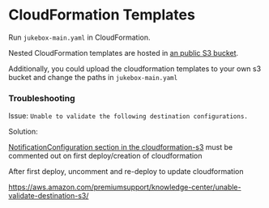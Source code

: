 CloudFormation Templates
========================

Run `jukebox-main.yaml` in CloudFormation.

Nested CloudFormation templates are hosted in [an public S3 bucket](https://s3-us-west-2.amazonaws.com/smyleeface-public/JukeboxAlexa/cloudformation/jukebox-main.yaml).

Additionally, you could upload the cloudformation templates to your own s3 bucket and change the paths in `jukebox-main.yaml`

### Troubleshooting

Issue: `Unable to validate the following destination configurations.`

Solution: 

[NotificationConfiguration section in the cloudformation-s3](jukebox-s3.yaml) must be commented out on first deploy/creation of cloudformation

After first deploy, uncomment and re-deploy to update cloudformation

https://aws.amazon.com/premiumsupport/knowledge-center/unable-validate-destination-s3/